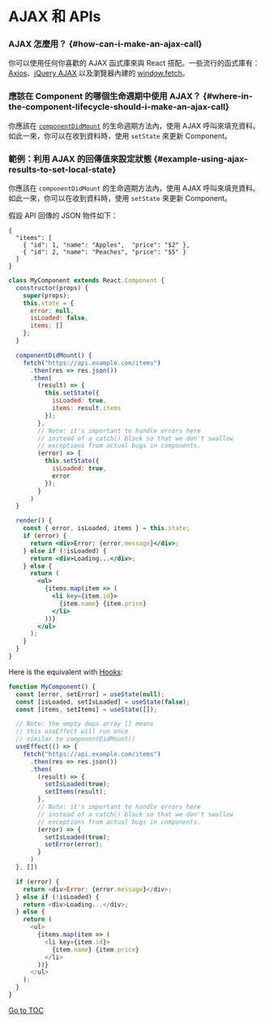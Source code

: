 
# AJAX 和 APIs


### AJAX 怎麼用？ {#how-can-i-make-an-ajax-call}

你可以使用任何你喜歡的 AJAX 函式庫來與 React 搭配。一些流行的函式庫有：[Axios](https://github.com/axios/axios)、[jQuery AJAX](https://api.jquery.com/jQuery.ajax/) 以及瀏覽器內建的 [window.fetch](https://developer.mozilla.org/en-US/docs/Web/API/Fetch_API)。

### 應該在 Component 的哪個生命週期中使用 AJAX？ {#where-in-the-component-lifecycle-should-i-make-an-ajax-call}

你應該在 [`componentDidMount`](./react-component.html#mounting) 的生命週期方法內，使用 AJAX 呼叫來填充資料。如此一來，你可以在收到資料時，使用 `setState` 來更新 Component。

### 範例：利用 AJAX 的回傳值來設定狀態 {#example-using-ajax-results-to-set-local-state}

你應該在 `componentDidMount` 的生命週期方法內，使用 AJAX 呼叫來填充資料。如此一來，你可以在收到資料時，使用 `setState` 來更新 Component。

假設 API 回傳的 JSON 物件如下：

```
{
  "items": [
    { "id": 1, "name": "Apples",  "price": "$2" },
    { "id": 2, "name": "Peaches", "price": "$5" }
  ]
}
```

```jsx
class MyComponent extends React.Component {
  constructor(props) {
    super(props);
    this.state = {
      error: null,
      isLoaded: false,
      items: []
    };
  }

  componentDidMount() {
    fetch("https://api.example.com/items")
      .then(res => res.json())
      .then(
        (result) => {
          this.setState({
            isLoaded: true,
            items: result.items
          });
        },
        // Note: it's important to handle errors here
        // instead of a catch() block so that we don't swallow
        // exceptions from actual bugs in components.
        (error) => {
          this.setState({
            isLoaded: true,
            error
          });
        }
      )
  }

  render() {
    const { error, isLoaded, items } = this.state;
    if (error) {
      return <div>Error: {error.message}</div>;
    } else if (!isLoaded) {
      return <div>Loading...</div>;
    } else {
      return (
        <ul>
          {items.map(item => (
            <li key={item.id}>
              {item.name} {item.price}
            </li>
          ))}
        </ul>
      );
    }
  }
}
```

Here is the equivalent with [Hooks](https://reactjs.org/docs/hooks-intro.html): 

```js
function MyComponent() {
  const [error, setError] = useState(null);
  const [isLoaded, setIsLoaded] = useState(false);
  const [items, setItems] = useState([]);

  // Note: the empty deps array [] means
  // this useEffect will run once
  // similar to componentDidMount()
  useEffect(() => {
    fetch("https://api.example.com/items")
      .then(res => res.json())
      .then(
        (result) => {
          setIsLoaded(true);
          setItems(result);
        },
        // Note: it's important to handle errors here
        // instead of a catch() block so that we don't swallow
        // exceptions from actual bugs in components.
        (error) => {
          setIsLoaded(true);
          setError(error);
        }
      )
  }, [])

  if (error) {
    return <div>Error: {error.message}</div>;
  } else if (!isLoaded) {
    return <div>Loading...</div>;
  } else {
    return (
      <ul>
        {items.map(item => (
          <li key={item.id}>
            {item.name} {item.price}
          </li>
        ))}
      </ul>
    );
  }
}
```
<span style="float: footnote;"><a href="./index.html#toc">Go to TOC</a></span>
